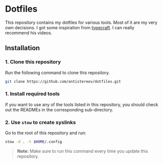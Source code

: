 # Dotfiles

This repository contains my dotfiles for various tools. Most of it are my very own decisions. I got some inspiration from [typecraft](https://www.youtube.com/@typecraft_dev). I can really recommend his videos.

## Installation

### 1. Clone this repository

Run the following command to clone this repository.

```bash
git clone https://github.com/antistereov/dotfiles.git
```

### 1. Install required tools

If you want to use any of the tools listed in this repository, you should check out the READMEs in the corresponding sub-directory.

### 2. Use `stow` to create syslinks

Go to the root of this repository and run:

```bash
stow -d . -t $HOME/.config
```

> **Note:** Make sure to run this command every time you update this repository.
